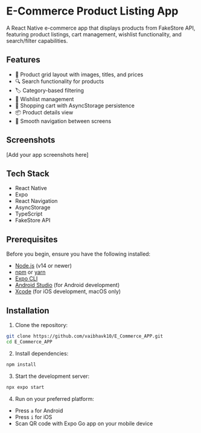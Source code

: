 # E-Commerce Product Listing App

A React Native e-commerce app that displays products from FakeStore API, featuring product listings, cart management, wishlist functionality, and search/filter capabilities.

## Features

- 📱 Product grid layout with images, titles, and prices
- 🔍 Search functionality for products
- 🏷️ Category-based filtering
- 💝 Wishlist management
- 🛒 Shopping cart with AsyncStorage persistence
- 📦 Product details view
- 💫 Smooth navigation between screens

## Screenshots

[Add your app screenshots here]

## Tech Stack

- React Native
- Expo
- React Navigation
- AsyncStorage
- TypeScript
- FakeStore API

## Prerequisites

Before you begin, ensure you have the following installed:
- [Node.js](https://nodejs.org/) (v14 or newer)
- [npm](https://www.npmjs.com/) or [yarn](https://yarnpkg.com/)
- [Expo CLI](https://docs.expo.dev/get-started/installation/)
- [Android Studio](https://developer.android.com/studio) (for Android development)
- [Xcode](https://developer.apple.com/xcode/) (for iOS development, macOS only)

## Installation

1. Clone the repository:
```bash
git clone https://github.com/vaibhavk10/E_Commerce_APP.git
cd E_Commerce_APP
```

2. Install dependencies:
```bash
npm install
```

3. Start the development server:
```bash
npx expo start
```

4. Run on your preferred platform:
- Press `a` for Android
- Press `i` for iOS
- Scan QR code with Expo Go app on your mobile device
